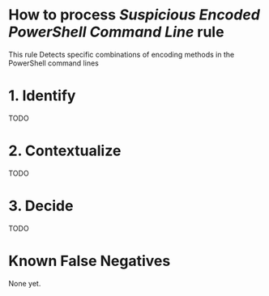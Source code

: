 # How to process *Suspicious Encoded PowerShell Command Line* rule
This rule Detects specific combinations of encoding methods in the PowerShell command lines

# 1. Identify
TODO

# 2. Contextualize
TODO

# 3. Decide
TODO

# Known False Negatives
None yet.
